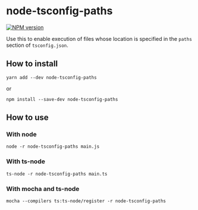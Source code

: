 # node-tsconfig-paths

[![NPM version][npm-image]][npm-url]

Use this to enable execution of files whose location is specified in the `paths` section of `tsconfig.json`.

## How to install

```
yarn add --dev node-tsconfig-paths
```
or
```
npm install --save-dev node-tsconfig-paths
```

## How to use

### With node
`node -r node-tsconfig-paths main.js`

### With ts-node
`ts-node -r node-tsconfig-paths main.ts`

### With mocha and ts-node
`mocha --compilers ts:ts-node/register -r node-tsconfig-paths`

[npm-image]: https://img.shields.io/npm/v/node-tsconfig-paths.svg?style=flat
[npm-url]: https://www.npmjs.com/package/node-tsconfig-paths
